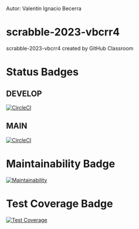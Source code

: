 Autor: Valentín Ignacio Becerra
# scrabble-2023-vbcrr4
scrabble-2023-vbcrr4 created by GitHub Classroom
# Status Badges
## DEVELOP
[![CircleCI](https://dl.circleci.com/status-badge/img/gh/um-computacion-tm/scrabble-2023-vbcrr4/tree/develop.svg?style=svg)](https://dl.circleci.com/status-badge/redirect/gh/um-computacion-tm/scrabble-2023-vbcrr4/tree/develop)
## MAIN
[![CircleCI](https://dl.circleci.com/status-badge/img/gh/um-computacion-tm/scrabble-2023-vbcrr4/tree/main.svg?style=svg)](https://dl.circleci.com/status-badge/redirect/gh/um-computacion-tm/scrabble-2023-vbcrr4/tree/main)
# Maintainability Badge
[![Maintainability](https://api.codeclimate.com/v1/badges/b0fb2f135d6bd3e7d132/maintainability)](https://codeclimate.com/github/um-computacion-tm/scrabble-2023-vbcrr4/maintainability)
# Test Coverage Badge
[![Test Coverage](https://api.codeclimate.com/v1/badges/b0fb2f135d6bd3e7d132/test_coverage)](https://codeclimate.com/github/um-computacion-tm/scrabble-2023-vbcrr4/test_coverage)
